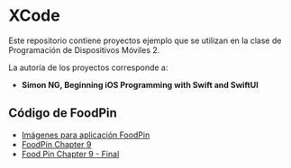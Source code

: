 # XCode

Este repositorio contiene proyectos ejemplo que se utilizan
en la clase de Programación de Dispositivos Móviles 2.

La autoría de los proyectos corresponde a:

* __Simon NG, Beginning iOS Programming with Swift and SwiftUI__

## Código de FoodPin

* [Imágenes para aplicación FoodPin](https://redanahuac-my.sharepoint.com/personal/hector_selley_anahuac_mx/_layouts/15/guestaccess.aspx?docid=05d3927acd32848d6ad99a45d2be029c9&authkey=AU3lrOlMPw-svaQ9wQi2Vp0&e=G6gckX)
* [FoodPin Chapter 9](https://redanahuac-my.sharepoint.com/personal/hector_selley_anahuac_mx/_layouts/15/guestaccess.aspx?docid=0ad3669fa300b4794af24a567bcbeed42&authkey=AaanwbUgLbiODYSsIyGz7wk&e=Nutpbf)
* [Food Pin Chapter 9 - Final](https://redanahuac-my.sharepoint.com/personal/hector_selley_anahuac_mx/_layouts/15/guestaccess.aspx?docid=068191eb6612340dea15ceb4f628cad98&authkey=AcB231qWnOTxEL67DtrEHro&e=ZFgpBI)
